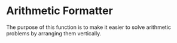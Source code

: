 # Arithmetic Formatter

The purpose of this function is to make it easier to solve arithmetic problems by arranging them vertically. 


